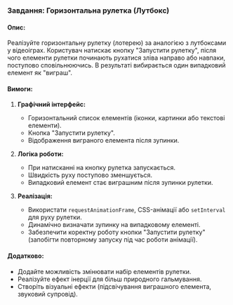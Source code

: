 ### Завдання: Горизонтальна рулетка (Лутбокс)

#### Опис:
Реалізуйте горизонтальну рулетку (лотерею) за аналогією з лутбоксами у відеоіграх. Користувач натискає кнопку "Запустити рулетку", після чого елементи рулетки починають рухатися зліва направо або навпаки, поступово сповільнюючись. В результаті вибирається один випадковий елемент як "виграш".

#### Вимоги:
1. **Графічний інтерфейс:**
   - Горизонтальний список елементів (іконки, картинки або текстові елементи).
   - Кнопка "Запустити рулетку".
   - Відображення виграного елемента після зупинки.

2. **Логіка роботи:**
   - При натисканні на кнопку рулетка запускається.
   - Швидкість руху поступово зменшується.
   - Випадковий елемент стає виграшним після зупинки рулетки.

3. **Реалізація:**
   - Використати `requestAnimationFrame`, CSS-анімації або `setInterval` для руху рулетки.
   - Динамічно визначати зупинку на випадковому елементі.
   - Забезпечити коректну роботу кнопки "Запустити рулетку" (запобігти повторному запуску під час роботи анімації).

#### Додатково:
- Додайте можливість змінювати набір елементів рулетки.
- Реалізуйте ефект інерції для більш природного гальмування.
- Створіть візуальні ефекти (підсвічування виграшного елемента, звуковий супровід).

